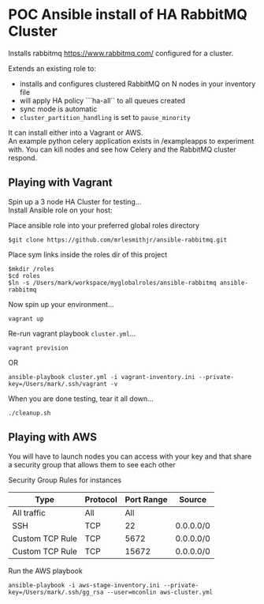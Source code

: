 POC Ansible install of HA RabbitMQ Cluster
=========

Installs rabbitmq https://www.rabbitmq.com/ configured for a cluster.   

Extends an existing role to:
- installs and configures clustered RabbitMQ on N nodes in your inventory file
- will apply HA policy  ```ha-all`` to all queues created
- sync mode is automatic
- ```cluster_partition_handling``` is set to ```pause_minority```

It can install either into a Vagrant or AWS.  
An example python celery application exists in /exampleapps to experiment with.
You can kill nodes and see how Celery and the RabbitMQ cluster respond.

Playing with Vagrant
-------

Spin up a 3 node HA Cluster for testing...  
Install Ansible role on your host:  

Place ansible role into your preferred global roles directory
```
$git clone https://github.com/mrlesmithjr/ansible-rabbitmq.git
```

Place sym links inside the roles dir of this project   
```
$mkdir /roles
$cd roles
$ln -s /Users/mark/workspace/myglobalroles/ansible-rabbitmq ansible-rabbitmq
```


Now spin up your environment...  
````
vagrant up
````
Re-run vagrant playbook ```cluster.yml```...  
```
vagrant provision
```
OR
```
ansible-playbook cluster.yml -i vagrant-inventory.ini --private-key=/Users/mark/.ssh/vagrant -v
```

When you are done testing, tear it all down...  
````
./cleanup.sh
````


Playing with AWS
---
You will have to launch nodes you can access with your key and that share a security group that allows them to see each other

Security Group Rules for instances

| Type  | Protocol | Port Range | Source |
| ------------- | ------------- | ------ | ---- |
| All traffic  | All  | All | <this group>
| SSH  | TCP  | 22 | 0.0.0.0/0
| Custom TCP Rule | TCP  | 5672 | 0.0.0.0/0
| Custom TCP Rule | TCP  | 15672 | 0.0.0.0/0


Run the AWS playbook
```
ansible-playbook -i aws-stage-inventory.ini --private-key=/Users/mark/.ssh/gg_rsa --user=mconlin aws-cluster.yml
```
